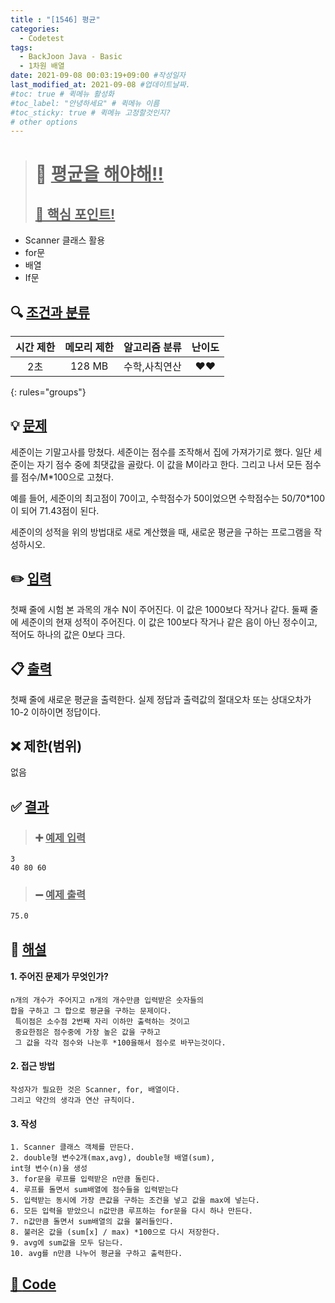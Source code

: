 ```yaml
---
title : "[1546] 평균"
categories:
  - Codetest
tags:
  - BackJoon Java - Basic
  - 1차원 배열
date: 2021-09-08 00:03:19+09:00 #작성일자
last_modified_at: 2021-09-08 #업데이트날짜.
#toc: true # 퀵메뉴 활성화
#toc_label: "안녕하세요" # 퀵메뉴 이름
#toc_sticky: true # 퀵메뉴 고정할것인지?
# other options
---
```

> # 📜 <u>평균을 해야해!!</u> 
> ## <u>📌 핵심 포인트!</u> 
*  Scanner 클래스 활용
* for문
*   배열
*   If문


## 🔍 <u>조건과 분류</u>

| 시간 제한  | 메모리 제한  |  알고리즘 분류 | 난이도 
|:-------------:|:---------------:|:-----------:|:---------:
| 2초 | 128 MB | 수학,사칙연산 | ❤️❤️ 
{: rules="groups"}

## 💡 <u>문제</u> 
세준이는 기말고사를 망쳤다. 세준이는 점수를 조작해서 집에 가져가기로 했다. 일단 세준이는 자기 점수 중에 최댓값을 골랐다. 이 값을 M이라고 한다. 그리고 나서 모든 점수를 점수/M*100으로 고쳤다.

예를 들어, 세준이의 최고점이 70이고, 수학점수가 50이었으면 수학점수는 50/70*100이 되어 71.43점이 된다.

세준이의 성적을 위의 방법대로 새로 계산했을 때, 새로운 평균을 구하는 프로그램을 작성하시오.

## ✏️ <u>입력</u>
첫째 줄에 시험 본 과목의 개수 N이 주어진다. 이 값은 1000보다 작거나 같다. 둘째 줄에 세준이의 현재 성적이 주어진다. 이 값은 100보다 작거나 같은 음이 아닌 정수이고, 적어도 하나의 값은 0보다 크다.

## 📋 <u>출력</u>
첫째 줄에 새로운 평균을 출력한다. 실제 정답과 출력값의 절대오차 또는 상대오차가 10-2 이하이면 정답이다.

## ❌ 제한(범위)
없음

## ✅ <u>결과</u>
> ### ➕ <u>예제 입력</u>
	3
	40 80 60
		
> ### ➖ <u>예제 출력</u>
	75.0

## 💭 <u>해설</u>
#### 1. 주어진 문제가 무엇인가?
	n개의 개수가 주어지고 n개의 개수만큼 입력받은 숫자들의
	합을 구하고 그 합으로 평균을 구하는 문제이다.
	 특이점은 소수점 2번째 자리 이하만 출력하는 것이고
	 중요한점은 점수중에 가장 높은 값을 구하고
	 그 값을 각각 점수와 나눈후 *100을해서 점수로 바꾸는것이다.

#### 2. 접근 방법
	작성자가 필요한 것은 Scanner, for, 배열이다.
	그리고 약간의 생각과 연산 규칙이다.

#### 3. 작성
	1. Scanner 클래스 객체를 만든다.
	2. double형 변수2개(max,avg), double형 배열(sum),
	int형 변수(n)을 생성
	3. for문을 루프를 입력받은 n만큼 돌린다.
	4. 루프를 돌면서 sum배열에 점수들을 입력받는다
	5. 입력받는 동시에 가장 큰값을 구하는 조건을 넣고 값을 max에 넣는다.
	6. 모든 입력을 받았으니 n값만큼 루프하는 for문을 다시 하나 만든다.
	7. n값만큼 돌면서 sum배열의 값을 불러들인다.
	8. 불러온 값을 (sum[x] / max) *100으로 다시 저장한다.
	9. avg에 sum값을 모두 담는다.
	10. avg를 n만큼 나누어 평균을 구하고 출력한다.
	

## <u>📖 <u>Code</u>
<script src="https://gist.github.com/Cononi/c0731d1ae6cee90b242497583f8a2e1e.js"></script>